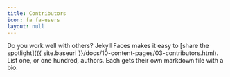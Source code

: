 ```yaml
---
title: Contributors
icon: fa fa-users
layout: null
---
```


Do you work well with others? Jekyll Faces makes it easy to [share the spotlight]({{ site.baseurl }}/docs/10-content-pages/03-contributors.html). List one, or one hundred, authors. Each gets their own markdown file with a bio. 